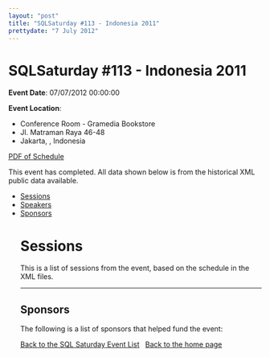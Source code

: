 ```yaml
---
layout: "post" 
title: "SQLSaturday #113 - Indonesia 2011" 
prettydate: "7 July 2012" 
---
```

# SQLSaturday #113 - Indonesia 2011
 
**Event Date**: 07/07/2012 00:00:00
 
**Event Location**:
- Conference Room - Gramedia Bookstore
- Jl. Matraman Raya 46-48
- Jakarta, , Indonesia
 
<a href="/PDF/0113.pdf">PDF of Schedule</a>
 
This event has completed. All data shown below is from the historical XML public data available.
<ul>
   <li><a href="#sessions">Sessions</a></li>
   <li><a href="#speakers">Speakers</a></li>
   <li><a href="#sponsors">Sponsors</a></li>
 
 
 
# <a name="sessions"></a>Sessions
This is a list of sessions from the event, based on the schedule in the XML files.
 
----------------------------------------------------------------------------------- 
## <a name="sponsors"></a>Sponsors
The following is a list of sponsors that helped fund the event:
 
[Back to the SQL Saturday Event List](/past.html)
&nbsp;
[Back to the home page](/index.html)
